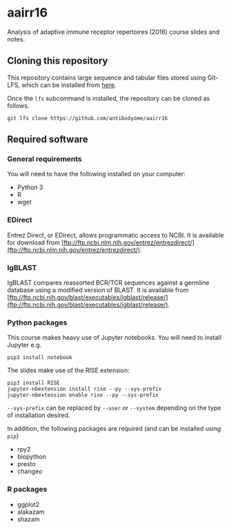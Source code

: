 # aairr16
Analysis of adaptive immune receptor repertoires (2016) course slides and notes.

## Cloning this repository

This repository contains large sequence and tabular files stored using Git-LFS, which can be installed from [here](https://git-lfs.github.com/).

Once the `lfs` subcommand is installed, the repository can be cloned as follows.

```
git lfs clone https://github.com/antibodyome/aairr16
```

## Required software

### General requirements

You will need to have the following installed on your computer:

- Python 3
- R
- wget

### EDirect

Entrez Direct, or EDirect, allows programmatic access to NCBI. It is available for download from [ftp://ftp.ncbi.nlm.nih.gov/entrez/entrezdirect/](ftp://ftp.ncbi.nlm.nih.gov/entrez/entrezdirect/).

### IgBLAST

IgBLAST compares reassorted BCR/TCR sequences against a germline database using a modified version of BLAST. It is available from [ftp://ftp.ncbi.nih.gov/blast/executables/igblast/release/](ftp://ftp.ncbi.nih.gov/blast/executables/igblast/release/).

### Python packages

This course makes heavy use of Jupyter notebooks. You will need to install Jupyter e.g.

```
pip3 install notebook
```

The slides make use of the RISE extension:

```
pip3 install RISE
jupyter-nbextension install rise --py --sys-prefix
jupyter-nbextension enable rise --py --sys-prefix
```

`--sys-prefix` can be replaced by `--user` or `--system` depending on the type of installation desired.

In addition, the following packages are required (and can be installed using `pip`)

- rpy2
- biopython
- presto
- changeo

### R packages

- ggplot2
- alakazam
- shazam
